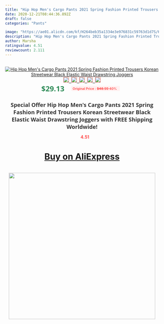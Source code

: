 ```yaml
---
title: "Hip Hop Men's Cargo Pants 2021 Spring Fashion Printed Trousers Korean Streetwear Black Elastic Waist Drawstring Joggers"
date: 2020-12-21T08:44:36.892Z
draft: false
categories: "Pants"

image: "https://ae01.alicdn.com/kf/H264beb35a1334e3e976831c59763d1d7S/Hip-Hop-Men-s-Cargo-Pants-2021-Spring-Fashion-Printed-Trousers-Korean-Streetwear-Black-Elastic-Waist.jpg"
description: "Hip Hop Men's Cargo Pants 2021 Spring Fashion Printed Trousers Korean Streetwear Black Elastic Waist Drawstring Joggers"
author: Marsha
ratingvalue: 4.51
reviewcount: 2.111
---
```

<br>
<div style="text-align: center;">
<a href="https://s.click.aliexpress.com/e/_ABQnyh" target="_blank" rel="nofollow noopener noreferrer"><img alt="Hip Hop Men's Cargo Pants 2021 Spring Fashion Printed Trousers Korean Streetwear Black Elastic Waist Drawstring Joggers" class="magnifier-image" src="https://ae01.alicdn.com/kf/H264beb35a1334e3e976831c59763d1d7S/Hip-Hop-Men-s-Cargo-Pants-2021-Spring-Fashion-Printed-Trousers-Korean-Streetwear-Black-Elastic-Waist.jpg_640x640.jpg">
<br>
<img style="border:1px solid salmon" src="https://ae01.alicdn.com/kf/H264beb35a1334e3e976831c59763d1d7S/Hip-Hop-Men-s-Cargo-Pants-2021-Spring-Fashion-Printed-Trousers-Korean-Streetwear-Black-Elastic-Waist.jpg_120x120.jpg">&nbsp;&nbsp;<img style="border:1px solid salmon" src="https://ae01.alicdn.com/kf/Hc44d4dc895784e8ea6980cec569525c41/Hip-Hop-Men-s-Cargo-Pants-2021-Spring-Fashion-Printed-Trousers-Korean-Streetwear-Black-Elastic-Waist.jpg_120x120.jpg">&nbsp;&nbsp;<img style="border:1px solid salmon" src="https://ae01.alicdn.com/kf/He1f018f4af74440ab6739b59aa41c7b14/Hip-Hop-Men-s-Cargo-Pants-2021-Spring-Fashion-Printed-Trousers-Korean-Streetwear-Black-Elastic-Waist.jpg_120x120.jpg">&nbsp;&nbsp;<img style="border:1px solid salmon" src="https://ae01.alicdn.com/kf/Hf1e46bd419604a9d8ee4d2480f79e83cx/Hip-Hop-Men-s-Cargo-Pants-2021-Spring-Fashion-Printed-Trousers-Korean-Streetwear-Black-Elastic-Waist.jpg_120x120.jpg">&nbsp;&nbsp;<img style="border:1px solid salmon" src="https://ae01.alicdn.com/kf/H45c9028d7f2349e4a5a6bf19bff9861dy/Hip-Hop-Men-s-Cargo-Pants-2021-Spring-Fashion-Printed-Trousers-Korean-Streetwear-Black-Elastic-Waist.jpg_120x120.jpg"></a></div><br0>
<div style="text-align: center;"><span style="background-color: white; border: 0px; box-sizing: border-box; color: seagreen; display: inline-block; font-family: &quot;open sans&quot; , &quot;arial&quot; , &quot;helvetica&quot; , sans-serif , &quot;heiti&quot;; font-size: 24px; font-stretch: inherit; font-weight: 700; line-height: inherit; margin: 0px 10px 0px 0px; padding: 0px; vertical-align: middle;">$29.13 </span>
<span style="background: rgb(255 , 241 , 241); border-radius: 3px; border: 0px; box-sizing: border-box; color: #ff4747; display: inline-block; font-family: inherit; font-size: 12px; font-stretch: inherit; font-style: inherit; font-variant: inherit; font-weight: 600; line-height: inherit; margin: 0px; padding: 2px 5px; transform: scale(0.9); vertical-align: middle;">Original Price : <b style="text-decoration: line-through;">$48.55 </b> 40%&nbsp;&nbsp;</span></div>
<h1 style="color: #333333; display: inline-block; font-family: &quot;open sans&quot; , &quot;arial&quot; , &quot;helvetica&quot; , sans-serif , &quot;heiti&quot;; font-size: 18px; font-stretch: inherit; font-weight: 700; text-align: center;">Special Offer Hip Hop Men's Cargo Pants 2021 Spring Fashion Printed Trousers Korean Streetwear Black Elastic Waist Drawstring Joggers with FREE Shipping Worldwide!</h1>
<div style="color: #ff4747; text-align: center;">
<img src="https://4.bp.blogspot.com/-M0ZcTcb-5uY/XleCXlxnR4I/AAAAAAAAAEc/OrjgMkXV1oMQFaCRZj5HQwOCBcu3w1FegCPcBGAYYCw/s1600/star.png" style="height: 15px;">&nbsp;<b>4.51</b></div>
<div class="button_cont" align="center"><a class="buynow_a" href="https://s.click.aliexpress.com/e/_ABQnyh" target="_blank" rel="nofollow noopener noreferrer"><H1>Buy on AliExpress</H1></a></div><br>
<div class="separator" style="clear: both; text-align: center;">
<img src="https://lh3.googleusercontent.com/-pTy5HemUv9M/XlePHvY0dAI/AAAAAAAAAE4/0nX5iRUoIWY8eMW9Dpxeirr157OZliDIgCLcBGAsYHQ/s1600/badge.gif" width="480">
</div>
